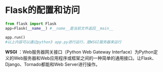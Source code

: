# Flask的配置和访问

```python
from flask import Flask
app=Flask(__name__) #__name__是当前文件返回__main__

app.run()
#以上内容可以通过python3 app.py进行运行，是WSGI服务器来运行
```

**WSGI** ：Web服务器网关接口（Python Web Gateway Interface）为Python定义的Web服务器和Web应用程序或框架之间的一种简单的通用接口。让Flask、Django、Tornado都能和Web Server进行操作。

